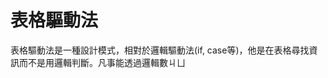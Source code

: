 # 表格驅動法

表格驅動法是一種設計模式，相對於邏輯驅動法(if, case等)，他是在表格尋找資訊而不是用邏輯判斷。凡事能透過邏輯數ㄐㄩ
<!--stackedit_data:
eyJoaXN0b3J5IjpbLTMyNDYxMjUyNywtMTE1MzQxNjM2Nl19
-->